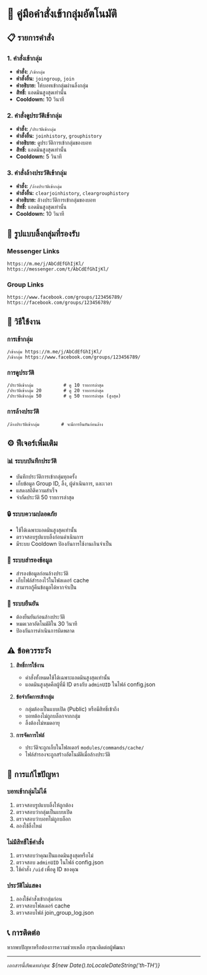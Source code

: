 # 🤖 คู่มือคำสั่งเข้ากลุ่มอัตโนมัติ

## 📋 รายการคำสั่ง

### 1. คำสั่งเข้ากลุ่ม
- **คำสั่ง:** `/เข้ากลุ่ม`
- **คำสั่งอื่น:** `joingroup`, `join`
- **คำอธิบาย:** ให้บอทเข้ากลุ่มผ่านลิ้งกลุ่ม
- **สิทธิ์:** แอดมินสูงสุดเท่านั้น
- **Cooldown:** 10 วินาที

### 2. คำสั่งดูประวัติเข้ากลุ่ม
- **คำสั่ง:** `/ประวัติเข้ากลุ่ม`
- **คำสั่งอื่น:** `joinhistory`, `grouphistory`
- **คำอธิบาย:** ดูประวัติการเข้ากลุ่มของบอท
- **สิทธิ์:** แอดมินสูงสุดเท่านั้น
- **Cooldown:** 5 วินาที

### 3. คำสั่งล้างประวัติเข้ากลุ่ม
- **คำสั่ง:** `/ล้างประวัติเข้ากลุ่ม`
- **คำสั่งอื่น:** `clearjoinhistory`, `cleargrouphistory`
- **คำอธิบาย:** ล้างประวัติการเข้ากลุ่มของบอท
- **สิทธิ์:** แอดมินสูงสุดเท่านั้น
- **Cooldown:** 10 วินาที

## 🔗 รูปแบบลิ้งกลุ่มที่รองรับ

### Messenger Links
```
https://m.me/j/AbCdEfGhIjKl/
https://messenger.com/t/AbCdEfGhIjKl/
```

### Group Links
```
https://www.facebook.com/groups/123456789/
https://facebook.com/groups/123456789/
```

## 📝 วิธีใช้งาน

### การเข้ากลุ่ม
```
/เข้ากลุ่ม https://m.me/j/AbCdEfGhIjKl/
/เข้ากลุ่ม https://www.facebook.com/groups/123456789/
```

### การดูประวัติ
```
/ประวัติเข้ากลุ่ม           # ดู 10 รายการล่าสุด
/ประวัติเข้ากลุ่ม 20        # ดู 20 รายการล่าสุด
/ประวัติเข้ากลุ่ม 50        # ดู 50 รายการล่าสุด (สูงสุด)
```

### การล้างประวัติ
```
/ล้างประวัติเข้ากลุ่ม        # จะมีการยืนยันก่อนล้าง
```

## ⚙️ ฟีเจอร์เพิ่มเติม

### 📊 ระบบบันทึกประวัติ
- บันทึกประวัติการเข้ากลุ่มทุกครั้ง
- เก็บข้อมูล Group ID, ลิ้ง, ผู้ดำเนินการ, และเวลา
- แสดงสถิติความสำเร็จ
- จำกัดประวัติ 50 รายการล่าสุด

### 🔒 ระบบความปลอดภัย
- ใช้ได้เฉพาะแอดมินสูงสุดเท่านั้น
- ตรวจสอบรูปแบบลิ้งก่อนดำเนินการ
- มีระบบ Cooldown ป้องกันการใช้งานเกินจำเป็น

### 💾 ระบบสำรองข้อมูล
- สำรองข้อมูลก่อนล้างประวัติ
- เก็บไฟล์สำรองไว้ในโฟลเดอร์ cache
- สามารถกู้คืนข้อมูลได้หากจำเป็น

### 🔄 ระบบยืนยัน
- ต้องยืนยันก่อนล้างประวัติ
- หมดเวลาอัตโนมัติใน 30 วินาที
- ป้องกันการดำเนินการผิดพลาด

## ⚠️ ข้อควรระวัง

1. **สิทธิ์การใช้งาน**
   - คำสั่งทั้งหมดใช้ได้เฉพาะแอดมินสูงสุดเท่านั้น
   - แอดมินสูงสุดคือผู้ที่มี ID ตรงกับ `adminUID` ในไฟล์ config.json

2. **ข้อจำกัดการเข้ากลุ่ม**
   - กลุ่มต้องเป็นแบบเปิด (Public) หรือมีสิทธิ์เข้าถึง
   - บอทต้องไม่ถูกบล็อกจากกลุ่ม
   - ลิ้งต้องไม่หมดอายุ

3. **การจัดการไฟล์**
   - ประวัติจะถูกเก็บในโฟลเดอร์ `modules/commands/cache/`
   - ไฟล์สำรองจะถูกสร้างอัตโนมัติเมื่อล้างประวัติ

## 🔧 การแก้ไขปัญหา

### บอทเข้ากลุ่มไม่ได้
1. ตรวจสอบรูปแบบลิ้งให้ถูกต้อง
2. ตรวจสอบว่ากลุ่มเป็นแบบเปิด
3. ตรวจสอบว่าบอทไม่ถูกบล็อก
4. ลองใช้ลิ้งใหม่

### ไม่มีสิทธิ์ใช้คำสั่ง
1. ตรวจสอบว่าคุณเป็นแอดมินสูงสุดหรือไม่
2. ตรวจสอบ `adminUID` ในไฟล์ config.json
3. ใช้คำสั่ง `/uid` เพื่อดู ID ของคุณ

### ประวัติไม่แสดง
1. ลองใช้คำสั่งเข้ากลุ่มก่อน
2. ตรวจสอบโฟลเดอร์ cache
3. ตรวจสอบไฟล์ join_group_log.json

## 📞 การติดต่อ

หากพบปัญหาหรือต้องการความช่วยเหลือ กรุณาติดต่อผู้พัฒนา

---
*เอกสารนี้อัพเดทล่าสุด: ${new Date().toLocaleDateString('th-TH')}*
